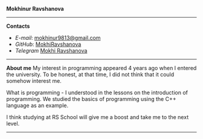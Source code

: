 **Mokhinur Ravshanova**
***
**Contacts**
- *E-mail*: mokhinur9813@gmail.com
- *GitHub*: [MokhiRavshanova](https://github.com/MokhiRavshanova)
- *Telegram* [Mokhi Ravshanova](https://t.me/mokhi_r)
***
**About me**
My interest in programming appeared 4 years ago when I entered the university. To be honest, at that time, I did not think that it could somehow interest me.

What is programming - I understood in the lessons on the introduction of programming. We studied the basics of programming using the C++ language as an example.

I think studying at RS School will give me a boost and take me to the next level.
***